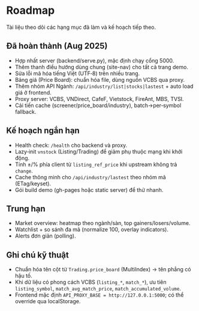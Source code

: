 # Roadmap

Tài liệu theo dõi các hạng mục đã làm và kế hoạch tiếp theo.

## Đã hoàn thành (Aug 2025)

- Hợp nhất server (backend/serve.py), mặc định chạy cổng 5000.
- Thêm thanh điều hướng dùng chung (site-nav) cho tất cả trang demo.
- Sửa lỗi mã hóa tiếng Việt (UTF‑8) trên nhiều trang.
- Bảng giá (Price Board): chuẩn hóa file, dùng nguồn VCBS qua proxy.
- Thêm nhóm API Ngành: `/api/industry/list|stocks|lastest` + auto load giá ở frontend.
- Proxy server: VCBS, VNDirect, CafeF, Vietstock, FireAnt, MBS, TVSI.
- Cải tiến cache (screener/price_board/industry), batch→per‑symbol fallback.

## Kế hoạch ngắn hạn

- Health check: `/health` cho backend và proxy.
- Lazy‑init `vnstock` (Listing/Trading) để giảm phụ thuộc mạng khi khởi động.
- Tính ±/% phía client từ `listing_ref_price` khi upstream không trả `change`.
- Cache thông minh cho `/api/industry/lastest` theo nhóm mã (ETag/keyset).
- Gói build demo (gh-pages hoặc static server) để thử nhanh.

## Trung hạn

- Market overview: heatmap theo ngành/sàn, top gainers/losers/volume.
- Watchlist + so sánh đa mã (normalize 100, overlay indicators).
- Alerts đơn giản (polling).

## Ghi chú kỹ thuật

- Chuẩn hóa tên cột từ `Trading.price_board` (MultiIndex) → tên phẳng có hậu tố.
- Khi dữ liệu có phong cách VCBS (`listing_*`, `match_*`), ưu tiên `listing_symbol`, `match_avg_match_price`, `match_accumulated_volume`.
- Frontend mặc định `API_PROXY_BASE = http://127.0.0.1:5000`; có thể override qua localStorage.
